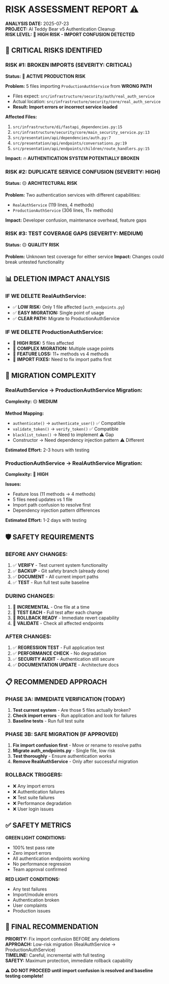 # RISK ASSESSMENT REPORT ⚠️

**ANALYSIS DATE:** 2025-07-23  
**PROJECT:** AI Teddy Bear v5 Authentication Cleanup  
**RISK LEVEL:** 🔴 **HIGH RISK - IMPORT CONFUSION DETECTED**  

## 🚨 CRITICAL RISKS IDENTIFIED

### **RISK #1: BROKEN IMPORTS (SEVERITY: CRITICAL)**
**Status:** 🔴 **ACTIVE PRODUCTION RISK**

**Problem:** 5 files importing `ProductionAuthService` from **WRONG PATH**
- Files expect: `src/infrastructure/security/auth/real_auth_service`
- Actual location: `src/infrastructure/security/core/real_auth_service`
- **Result: Import errors or incorrect service loaded**

**Affected Files:**
1. `src/infrastructure/di/fastapi_dependencies.py:15`
2. `src/infrastructure/security/core/main_security_service.py:13`  
3. `src/presentation/api/dependencies/auth.py:7`
4. `src/presentation/api/endpoints/conversations.py:19`
5. `src/presentation/api/endpoints/children/route_handlers.py:15`

**Impact:** 🔥 **AUTHENTICATION SYSTEM POTENTIALLY BROKEN**

### **RISK #2: DUPLICATE SERVICE CONFUSION (SEVERITY: HIGH)**  
**Status:** 🟡 **ARCHITECTURAL RISK**

**Problem:** Two authentication services with different capabilities:
- `RealAuthService` (119 lines, 4 methods)
- `ProductionAuthService` (306 lines, 11+ methods)

**Impact:** Developer confusion, maintenance overhead, feature gaps

### **RISK #3: TEST COVERAGE GAPS (SEVERITY: MEDIUM)**
**Status:** 🟡 **QUALITY RISK**

**Problem:** Unknown test coverage for either service
**Impact:** Changes could break untested functionality

## 📊 DELETION IMPACT ANALYSIS

### **IF WE DELETE RealAuthService:**
- ✅ **LOW RISK:** Only 1 file affected (`auth_endpoints.py`)
- ✅ **EASY MIGRATION:** Single point of usage
- ✅ **CLEAR PATH:** Migrate to ProductionAuthService

### **IF WE DELETE ProductionAuthService:**
- 🔴 **HIGH RISK:** 5 files affected
- 🔴 **COMPLEX MIGRATION:** Multiple usage points
- 🔴 **FEATURE LOSS:** 11+ methods vs 4 methods
- 🔴 **IMPORT FIXES:** Need to fix import paths first

## 🔧 MIGRATION COMPLEXITY

### **RealAuthService → ProductionAuthService Migration:**
**Complexity:** 🟡 **MEDIUM**

**Method Mapping:**
- `authenticate()` → `authenticate_user()` ✅ Compatible
- `validate_token()` → `verify_token()` ✅ Compatible  
- `blacklist_token()` → Need to implement ⚠️ Gap
- Constructor → Need dependency injection pattern ⚠️ Different

**Estimated Effort:** 2-3 hours with testing

### **ProductionAuthService → RealAuthService Migration:**
**Complexity:** 🔴 **HIGH**

**Issues:**
- Feature loss (11 methods → 4 methods)
- 5 files need updates vs 1 file
- Import path confusion to resolve first
- Dependency injection pattern differences

**Estimated Effort:** 1-2 days with testing

## 🛡️ SAFETY REQUIREMENTS

### **BEFORE ANY CHANGES:**
1. ✅ **VERIFY** - Test current system functionality
2. ✅ **BACKUP** - Git safety branch (already done)
3. ✅ **DOCUMENT** - All current import paths
4. ✅ **TEST** - Run full test suite baseline

### **DURING CHANGES:**
1. 🔄 **INCREMENTAL** - One file at a time
2. 🔄 **TEST EACH** - Full test after each change
3. 🔄 **ROLLBACK READY** - Immediate revert capability
4. 🔄 **VALIDATE** - Check all affected endpoints

### **AFTER CHANGES:**
1. ✅ **REGRESSION TEST** - Full application test
2. ✅ **PERFORMANCE CHECK** - No degradation
3. ✅ **SECURITY AUDIT** - Authentication still secure
4. ✅ **DOCUMENTATION UPDATE** - Architecture docs

## 📋 RECOMMENDED APPROACH

### **PHASE 3A: IMMEDIATE VERIFICATION (TODAY)**
1. **Test current system** - Are those 5 files actually broken?
2. **Check import errors** - Run application and look for failures
3. **Baseline tests** - Run full test suite

### **PHASE 3B: SAFE MIGRATION (IF APPROVED)**
1. **Fix import confusion first** - Move or rename to resolve paths
2. **Migrate auth_endpoints.py** - Single file, low risk
3. **Test thoroughly** - Ensure authentication works
4. **Remove RealAuthService** - Only after successful migration

### **ROLLBACK TRIGGERS:**
- ❌ Any import errors
- ❌ Authentication failures  
- ❌ Test suite failures
- ❌ Performance degradation
- ❌ User login issues

## ✅ SAFETY METRICS

**GREEN LIGHT CONDITIONS:**
- 100% test pass rate
- Zero import errors
- All authentication endpoints working
- No performance regression
- Team approval confirmed

**RED LIGHT CONDITIONS:**
- Any test failures
- Import/module errors
- Authentication broken
- User complaints
- Production issues

## 🎯 FINAL RECOMMENDATION

**PRIORITY:** Fix import confusion BEFORE any deletions  
**APPROACH:** Low-risk migration (RealAuthService → ProductionAuthService)  
**TIMELINE:** Careful, incremental with full testing  
**SAFETY:** Maximum protection, immediate rollback capability  

**⚠️ DO NOT PROCEED until import confusion is resolved and baseline testing complete!**
